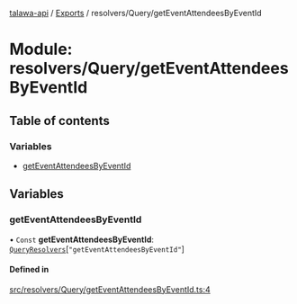 [talawa-api](../README.md) / [Exports](../modules.md) / resolvers/Query/getEventAttendeesByEventId

# Module: resolvers/Query/getEventAttendeesByEventId

## Table of contents

### Variables

- [getEventAttendeesByEventId](resolvers_Query_getEventAttendeesByEventId.md#geteventattendeesbyeventid)

## Variables

### getEventAttendeesByEventId

• `Const` **getEventAttendeesByEventId**: [`QueryResolvers`](types_generatedGraphQLTypes.md#queryresolvers)[``"getEventAttendeesByEventId"``]

#### Defined in

[src/resolvers/Query/getEventAttendeesByEventId.ts:4](https://github.com/PalisadoesFoundation/talawa-api/blob/e919df4/src/resolvers/Query/getEventAttendeesByEventId.ts#L4)
